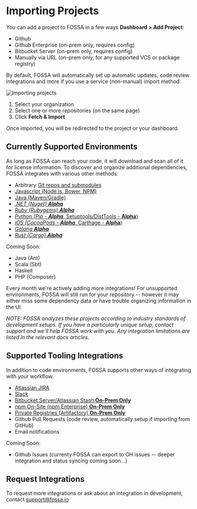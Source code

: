# Importing Projects

You can add a project to FOSSA in a few ways **Dashboard > Add Project**:

- Github 
- Github Enterprise (on-prem only, requires config)
- Bitbucket Server (on-prem only, requires config)
- Manually via URL (on-prem only, for any supported VCS or package registry)

By default, FOSSA will automatically set up automatic updates, code review integrations and more if you use a service (non-manual) import method:

![Importing projects](/img/import-projects.png "Importing projects")

1. Select your organization
2. Select one or more repositories (on the same page)
3. Click **Fetch & Import**

Once imported, you will be redirected to the project or your dashboard.

## Currently Supported Environments

As long as FOSSA can reach your code, it will download and scan all of it for license information.  To discover and organize additional dependencies, FOSSA integrates with various other methods:

- Arbitrary [Git repos and submodules](../integrating-code/git)
- [Javascript (Node.js, Bower, NPM)](../integrating-code/javascript)
- [Java (Maven/Gradle)](../integrating-code/java)
- [*.NET (Nuget) **Alpha***](../integrating-code/NET)
- [*Ruby (Rubygems) **Alpha***](../integrating-code/ruby)
- [*Python (Pip - **Alpha***, Setuptools/DistTools - **Alpha**)](../integrating-code/python)
- [*iOS (CocoaPods - **Alpha***, Carthage - **Alpha**)](../integrating-code/iOS)
- [*Golang **Alpha***](../integrating-code/go)
- [*Rust (Cargo) **Alpha***](../integrating-code/rust)

Coming Soon:

- Java (Ant)
- Scala (Sbt)
- Haskell
- PHP (Composer)

Every month we're actively adding more integrations!  For unsupported environments, FOSSA will still run for your repository -- however it may either miss some dependency data or have trouble organizing information in the UI.

*NOTE: FOSSA analyzes these projects according to industry standards of development setups.  If you have a particularly unique setup, contact support and we'll help FOSSA work with you. Any integration limitations are listed in the relevant docs articles.*

## Supported Tooling Integrations

In addition to code environments, FOSSA supports other ways of integrating with your workflow.

- [Atlassian JIRA](../integrating-tools/jira-issue-tracker)
- [Slack](../integrating-tools/slack)
- [Bitbucket Server/Atlassian Stash **On-Prem Only**][1]
- [npm On-Site (npm Enterprise) **On-Prem Only**](../integrating-tools/npm-enterprise)
- [Private Registries (Artifactory) **On-Prem Only**][2]
- Github Pull Requests (code review, automatically setup if importing from GitHub)
- Email notifications

Coming Soon:

- Github Issues (currenty FOSSA can export to GH issues -- deeper integration and status syncing coming soon...)

## Request Integrations

To request more integrations or ask about an integration in development, contact [support@fossa.io](mailto:support@fossa.io)

[1]: ../integrating-tools/bitbucket-server-(stash)
[2]: ../integrating-tools/private-registries-(artifactory)